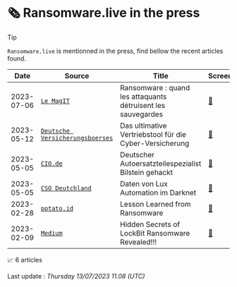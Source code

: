 
# 🗞️ Ransomware.live in the press


> [!TIP]
> `Ransomware.live` is mentionned in the press, find bellow the recent articles found.



| Date | Source | Title | Screenshot | 
|---|---|---|---|
| 2023-07-06 | [`Le MagIT`](https://www.lemagit.fr/actualites/252496405/Ransomware-quand-les-attaquants-detruisent-les-sauvegardes) | Ransomware : quand les attaquants détruisent les sauvegardes | [📸](https://images.ransomware.live/screenshots/press/ba514c1e9d22323e98bc438e8b7f23ac.png) | 
| 2023-05-12 | [`Deutsche Versicherungsboerses`](https://www.deutsche-versicherungsboerse.de/maklerprozesse/Das-ultimative-Vertriebstool-f%C3%BCr-die-Cyber-Versicherung-mp_40.html) | Das ultimative Vertriebstool für die Cyber-Versicherung | [📸](https://images.ransomware.live/screenshots/press/2f20a9cdecbf482b2623cf6d327f65f6.png) | 
| 2023-05-05 | [`CIO.de`](https://www.cio.de/a/deutscher-autoersatzteilespezialist-bilstein-gehackt,3680894) | Deutscher Autoersatzteilespezialist Bilstein gehackt | [📸](https://images.ransomware.live/screenshots/press/42d9f4b31cad84ed93d6806c41c8f451.png) | 
| 2023-05-05 | [`CSO Deutchland`](https://www.csoonline.com/de/a/daten-von-lux-automation-im-darknet,3680897) | Daten von Lux Automation im Darknet | [📸](https://images.ransomware.live/screenshots/press/10236e11f8f7baa91b645c138c0c77d6.png) | 
| 2023-02-28 | [`potato.id`](https://potato.id/posts/lesson-learned-from-ransomware/) | Lesson Learned from Ransomware | [📸](https://images.ransomware.live/screenshots/press/8237e0f2ce11bb8d6ee6bea98f0213a3.png) | 
| 2023-02-09 | [`Medium`](https://medium.com/coinmonks/hidden-secrets-of-lockbit-ransomware-revealed-538b85296afc) | Hidden Secrets of LockBit Ransomware Revealed!!! | [📸](https://images.ransomware.live/screenshots/press/71e1bb2db62ce0952e724bc2e55d90b1.png) | 

📈 6 articles
 
Last update : _Thursday 13/07/2023 11.08 (UTC)_
